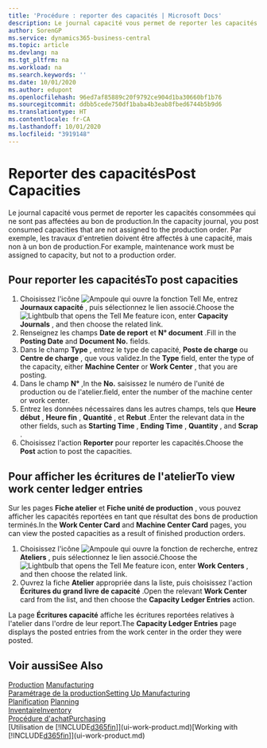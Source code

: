```yaml
---
title: 'Procédure : reporter des capacités | Microsoft Docs'
description: Le journal capacité vous permet de reporter les capacités consommées qui ne sont pas affectées au bon de production. Par exemple, les travaux d'entretien doivent être affectés à une capacité, mais non à un bon de production.
author: SorenGP
ms.service: dynamics365-business-central
ms.topic: article
ms.devlang: na
ms.tgt_pltfrm: na
ms.workload: na
ms.search.keywords: ''
ms.date: 10/01/2020
ms.author: edupont
ms.openlocfilehash: 96ed7af85889c20f9792ce904d1ba30660bf1b76
ms.sourcegitcommit: ddbb5cede750df1baba4b3eab8fbed6744b5b9d6
ms.translationtype: HT
ms.contentlocale: fr-CA
ms.lasthandoff: 10/01/2020
ms.locfileid: "3919148"
---
```

# <a name="post-capacities"></a><span data-ttu-id="ae6b6-104">Reporter des capacités</span><span class="sxs-lookup"><span data-stu-id="ae6b6-104">Post Capacities</span></span>
<span data-ttu-id="ae6b6-105">Le journal capacité vous permet de reporter les capacités consommées qui ne sont pas affectées au bon de production.</span><span class="sxs-lookup"><span data-stu-id="ae6b6-105">In the capacity journal, you post consumed capacities that are not assigned to the production order.</span></span> <span data-ttu-id="ae6b6-106">Par exemple, les travaux d'entretien doivent être affectés à une capacité, mais non à un bon de production.</span><span class="sxs-lookup"><span data-stu-id="ae6b6-106">For example, maintenance work must be assigned to capacity, but not to a production order.</span></span>  

## <a name="to-post-capacities"></a><span data-ttu-id="ae6b6-107">Pour reporter les capacités</span><span class="sxs-lookup"><span data-stu-id="ae6b6-107">To post capacities</span></span>  
1.  <span data-ttu-id="ae6b6-108">Choisissez l'icône ![Ampoule qui ouvre la fonction Tell Me](media/ui-search/search_small.png "Dites-moi ce que vous voulez faire"), entrez **Journaux capacité** , puis sélectionnez le lien associé.</span><span class="sxs-lookup"><span data-stu-id="ae6b6-108">Choose the ![Lightbulb that opens the Tell Me feature](media/ui-search/search_small.png "Tell me what you want to do") icon, enter **Capacity Journals** , and then choose the related link.</span></span>  
2.  <span data-ttu-id="ae6b6-109">Renseignez les champs **Date de report** et **N° document** .</span><span class="sxs-lookup"><span data-stu-id="ae6b6-109">Fill in the **Posting Date** and **Document No.** fields.</span></span>  
3.  <span data-ttu-id="ae6b6-110">Dans le champ **Type** , entrez le type de capacité, **Poste de charge** ou **Centre de charge** , que vous validez.</span><span class="sxs-lookup"><span data-stu-id="ae6b6-110">In the **Type** field, enter the type of the capacity, either **Machine Center** or **Work Center** , that you are posting.</span></span>  
4.  <span data-ttu-id="ae6b6-111">Dans le champ **N°** ,</span><span class="sxs-lookup"><span data-stu-id="ae6b6-111">In the **No.**</span></span> <span data-ttu-id="ae6b6-112">saisissez le numéro de l'unité de production ou de l'atelier.</span><span class="sxs-lookup"><span data-stu-id="ae6b6-112">field, enter the number of the machine center or work center.</span></span>  
5.  <span data-ttu-id="ae6b6-113">Entrez les données nécessaires dans les autres champs, tels que **Heure début** , **Heure fin** , **Quantité** , et **Rebut** .</span><span class="sxs-lookup"><span data-stu-id="ae6b6-113">Enter the relevant data in the other fields, such as **Starting Time** , **Ending Time** , **Quantity** , and **Scrap** .</span></span>  
6.  <span data-ttu-id="ae6b6-114">Choisissez l'action **Reporter** pour reporter les capacités.</span><span class="sxs-lookup"><span data-stu-id="ae6b6-114">Choose the **Post** action to post the capacities.</span></span>  

## <a name="to-view-work-center-ledger-entries"></a><span data-ttu-id="ae6b6-115">Pour afficher les écritures de l'atelier</span><span class="sxs-lookup"><span data-stu-id="ae6b6-115">To view work center ledger entries</span></span>  
<span data-ttu-id="ae6b6-116">Sur les pages **Fiche atelier** et **Fiche unité de production** , vous pouvez afficher les capacités reportées en tant que résultat des bons de production terminés.</span><span class="sxs-lookup"><span data-stu-id="ae6b6-116">In the **Work Center Card** and **Machine Center Card** pages, you can view the posted capacities as a result of finished production orders.</span></span>    
1.  <span data-ttu-id="ae6b6-117">Choisissez l'icône ![Ampoule qui ouvre la fonction de recherche](media/ui-search/search_small.png "Dites-moi ce que vous voulez faire"), entrez **Ateliers** , puis sélectionnez le lien associé.</span><span class="sxs-lookup"><span data-stu-id="ae6b6-117">Choose the ![Lightbulb that opens the Tell Me feature](media/ui-search/search_small.png "Tell me what you want to do") icon, enter **Work Centers** , and then choose the related link.</span></span>  
2.  <span data-ttu-id="ae6b6-118">Ouvrez la fiche **Atelier** appropriée dans la liste, puis choisissez l'action **Écritures du grand livre de capacité** .</span><span class="sxs-lookup"><span data-stu-id="ae6b6-118">Open the relevant **Work Center** card from the list, and then choose the **Capacity Ledger Entries** action.</span></span>  

<span data-ttu-id="ae6b6-119">La page **Écritures capacité** affiche les écritures reportées relatives à l'atelier dans l'ordre de leur report.</span><span class="sxs-lookup"><span data-stu-id="ae6b6-119">The **Capacity Ledger Entries** page displays the posted entries from the work center in the order they were posted.</span></span>   

## <a name="see-also"></a><span data-ttu-id="ae6b6-120">Voir aussi</span><span class="sxs-lookup"><span data-stu-id="ae6b6-120">See Also</span></span>  
<span data-ttu-id="ae6b6-121">[Production](production-manage-manufacturing.md)  </span><span class="sxs-lookup"><span data-stu-id="ae6b6-121">[Manufacturing](production-manage-manufacturing.md)  </span></span>  
[<span data-ttu-id="ae6b6-122">Paramétrage de la production</span><span class="sxs-lookup"><span data-stu-id="ae6b6-122">Setting Up Manufacturing</span></span>](production-configure-production-processes.md)  
<span data-ttu-id="ae6b6-123">[Planification](production-planning.md)    </span><span class="sxs-lookup"><span data-stu-id="ae6b6-123">[Planning](production-planning.md)    </span></span>  
[<span data-ttu-id="ae6b6-124">Inventaire</span><span class="sxs-lookup"><span data-stu-id="ae6b6-124">Inventory</span></span>](inventory-manage-inventory.md)  
[<span data-ttu-id="ae6b6-125">Procédure d'achat</span><span class="sxs-lookup"><span data-stu-id="ae6b6-125">Purchasing</span></span>](purchasing-manage-purchasing.md)  
<span data-ttu-id="ae6b6-126">[Utilisation de [!INCLUDE[d365fin](includes/d365fin_md.md)]](ui-work-product.md)</span><span class="sxs-lookup"><span data-stu-id="ae6b6-126">[Working with [!INCLUDE[d365fin](includes/d365fin_md.md)]](ui-work-product.md)</span></span>
